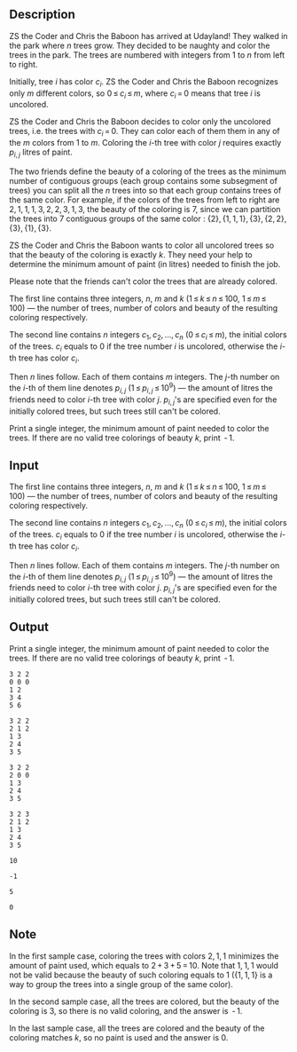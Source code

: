 ## Description

<div><p>ZS the Coder and Chris the Baboon has arrived at Udayland! They walked in the park where <span class="tex-span"><i>n</i></span> trees grow. They decided to be naughty and color the trees in the park. The trees are numbered with integers from <span class="tex-span">1</span> to <span class="tex-span"><i>n</i></span> from left to right.</p><p>Initially, tree <span class="tex-span"><i>i</i></span> has color <span class="tex-span"><i>c</i><sub class="lower-index"><i>i</i></sub></span>. ZS the Coder and Chris the Baboon recognizes only <span class="tex-span"><i>m</i></span> different colors, so <span class="tex-span">0 ≤ <i>c</i><sub class="lower-index"><i>i</i></sub> ≤ <i>m</i></span>, where <span class="tex-span"><i>c</i><sub class="lower-index"><i>i</i></sub> = 0</span> means that tree <span class="tex-span"><i>i</i></span> is <span class="tex-font-style-it">uncolored</span>.</p><p>ZS the Coder and Chris the Baboon decides to color only the uncolored trees, i.e. the trees with <span class="tex-span"><i>c</i><sub class="lower-index"><i>i</i></sub> = 0</span>. They can color each of them them in any of the <span class="tex-span"><i>m</i></span> colors from <span class="tex-span">1</span> to <span class="tex-span"><i>m</i></span>. Coloring the <span class="tex-span"><i>i</i></span>-th tree with color <span class="tex-span"><i>j</i></span> requires exactly <span class="tex-span"><i>p</i><sub class="lower-index"><i>i</i>, <i>j</i></sub></span> litres of paint.</p><p>The two friends define the <span class="tex-font-style-it">beauty</span> of a coloring of the trees as the <span class="tex-font-style-bf">minimum</span> number of contiguous groups (each group contains some subsegment of trees) you can split all the <span class="tex-span"><i>n</i></span> trees into so that each group contains trees of the same color. For example, if the colors of the trees from left to right are <span class="tex-span">2, 1, 1, 1, 3, 2, 2, 3, 1, 3</span>, the beauty of the coloring is <span class="tex-span">7</span>, since we can partition the trees into <span class="tex-span">7</span> contiguous groups of the same color : <span class="tex-span">{2}, {1, 1, 1}, {3}, {2, 2}, {3}, {1}, {3}</span>. </p><p>ZS the Coder and Chris the Baboon wants to color all uncolored trees so that the beauty of the coloring is <span class="tex-font-style-bf">exactly</span> <span class="tex-span"><i>k</i></span>. They need your help to determine the minimum amount of paint (in litres) needed to finish the job.</p><p>Please note that the friends can't color the trees that are already colored.</p></div><div class="input-specification"><p>The first line contains three integers, <span class="tex-span"><i>n</i></span>, <span class="tex-span"><i>m</i></span> and <span class="tex-span"><i>k</i></span> (<span class="tex-span">1 ≤ <i>k</i> ≤ <i>n</i> ≤ 100</span>, <span class="tex-span">1 ≤ <i>m</i> ≤ 100</span>)&nbsp;— the number of trees, number of colors and beauty of the resulting coloring respectively.</p><p>The second line contains <span class="tex-span"><i>n</i></span> integers <span class="tex-span"><i>c</i><sub class="lower-index">1</sub>, <i>c</i><sub class="lower-index">2</sub>, ..., <i>c</i><sub class="lower-index"><i>n</i></sub></span> (<span class="tex-span">0 ≤ <i>c</i><sub class="lower-index"><i>i</i></sub> ≤ <i>m</i></span>), the initial colors of the trees. <span class="tex-span"><i>c</i><sub class="lower-index"><i>i</i></sub></span> equals to <span class="tex-span">0</span> if the tree number <span class="tex-span"><i>i</i></span> is uncolored, otherwise the <span class="tex-span"><i>i</i></span>-th tree has color <span class="tex-span"><i>c</i><sub class="lower-index"><i>i</i></sub></span>.</p><p>Then <span class="tex-span"><i>n</i></span> lines follow. Each of them contains <span class="tex-span"><i>m</i></span> integers. The <span class="tex-span"><i>j</i></span>-th number on the <span class="tex-span"><i>i</i></span>-th of them line denotes <span class="tex-span"><i>p</i><sub class="lower-index"><i>i</i>, <i>j</i></sub></span> (<span class="tex-span">1 ≤ <i>p</i><sub class="lower-index"><i>i</i>, <i>j</i></sub> ≤ 10<sup class="upper-index">9</sup></span>)&nbsp;— the amount of litres the friends need to color <span class="tex-span"><i>i</i></span>-th tree with color <span class="tex-span"><i>j</i></span>. <span class="tex-span"><i>p</i><sub class="lower-index"><i>i</i>, <i>j</i></sub></span>'s are specified even for the initially colored trees, but such trees still can't be colored.</p></div><div class="output-specification"><p>Print a single integer, the minimum amount of paint needed to color the trees. If there are no valid tree colorings of beauty <span class="tex-span"><i>k</i></span>, print <span class="tex-span"> - 1</span>.</p></div>

## Input

<p>The first line contains three integers, <span class="tex-span"><i>n</i></span>, <span class="tex-span"><i>m</i></span> and <span class="tex-span"><i>k</i></span> (<span class="tex-span">1 ≤ <i>k</i> ≤ <i>n</i> ≤ 100</span>, <span class="tex-span">1 ≤ <i>m</i> ≤ 100</span>)&nbsp;— the number of trees, number of colors and beauty of the resulting coloring respectively.</p><p>The second line contains <span class="tex-span"><i>n</i></span> integers <span class="tex-span"><i>c</i><sub class="lower-index">1</sub>, <i>c</i><sub class="lower-index">2</sub>, ..., <i>c</i><sub class="lower-index"><i>n</i></sub></span> (<span class="tex-span">0 ≤ <i>c</i><sub class="lower-index"><i>i</i></sub> ≤ <i>m</i></span>), the initial colors of the trees. <span class="tex-span"><i>c</i><sub class="lower-index"><i>i</i></sub></span> equals to <span class="tex-span">0</span> if the tree number <span class="tex-span"><i>i</i></span> is uncolored, otherwise the <span class="tex-span"><i>i</i></span>-th tree has color <span class="tex-span"><i>c</i><sub class="lower-index"><i>i</i></sub></span>.</p><p>Then <span class="tex-span"><i>n</i></span> lines follow. Each of them contains <span class="tex-span"><i>m</i></span> integers. The <span class="tex-span"><i>j</i></span>-th number on the <span class="tex-span"><i>i</i></span>-th of them line denotes <span class="tex-span"><i>p</i><sub class="lower-index"><i>i</i>, <i>j</i></sub></span> (<span class="tex-span">1 ≤ <i>p</i><sub class="lower-index"><i>i</i>, <i>j</i></sub> ≤ 10<sup class="upper-index">9</sup></span>)&nbsp;— the amount of litres the friends need to color <span class="tex-span"><i>i</i></span>-th tree with color <span class="tex-span"><i>j</i></span>. <span class="tex-span"><i>p</i><sub class="lower-index"><i>i</i>, <i>j</i></sub></span>'s are specified even for the initially colored trees, but such trees still can't be colored.</p>

## Output

<p>Print a single integer, the minimum amount of paint needed to color the trees. If there are no valid tree colorings of beauty <span class="tex-span"><i>k</i></span>, print <span class="tex-span"> - 1</span>.</p>





```input1
3 2 2
0 0 0
1 2
3 4
5 6

```




```input2
3 2 2
2 1 2
1 3
2 4
3 5

```




```input3
3 2 2
2 0 0
1 3
2 4
3 5

```




```input4
3 2 3
2 1 2
1 3
2 4
3 5

```




```output1
10
```




```output2
-1
```




```output3
5
```




```output4
0
```



## Note

<p>In the first sample case, coloring the trees with colors <span class="tex-span">2, 1, 1</span> minimizes the amount of paint used, which equals to <span class="tex-span">2 + 3 + 5 = 10</span>. Note that <span class="tex-span">1, 1, 1</span> would not be valid because the beauty of such coloring equals to <span class="tex-span">1</span> (<span class="tex-span">{1, 1, 1}</span> is a way to group the trees into a single group of the same color).</p><p>In the second sample case, all the trees are colored, but the beauty of the coloring is <span class="tex-span">3</span>, so there is no valid coloring, and the answer is <span class="tex-span"> - 1</span>.</p><p>In the last sample case, all the trees are colored and the beauty of the coloring matches <span class="tex-span"><i>k</i></span>, so no paint is used and the answer is <span class="tex-span">0</span>. </p>
